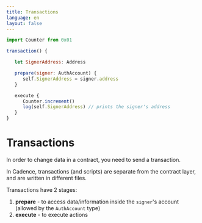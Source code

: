 ```yaml
---
title: Transactions
language: en
layout: false
---
```


```js
import Counter from 0x01

transaction() {

   let SignerAddress: Address

   prepare(signer: AuthAccount) {
      self.SignerAddress = signer.address
   }

   execute {
      Counter.increment()
      log(self.SignerAddress) // prints the signer's address
   }
}
```

# Transactions

In order to change data in a contract, you need to send a transaction.

In Cadence, transactions (and scripts) are separate from the contract layer, and are written in different files.

Transactions have 2 stages:
1. **prepare** - to access data/information inside the `signer`'s account (allowed by the `AuthAccount` type)
2. **execute** - to execute actions

